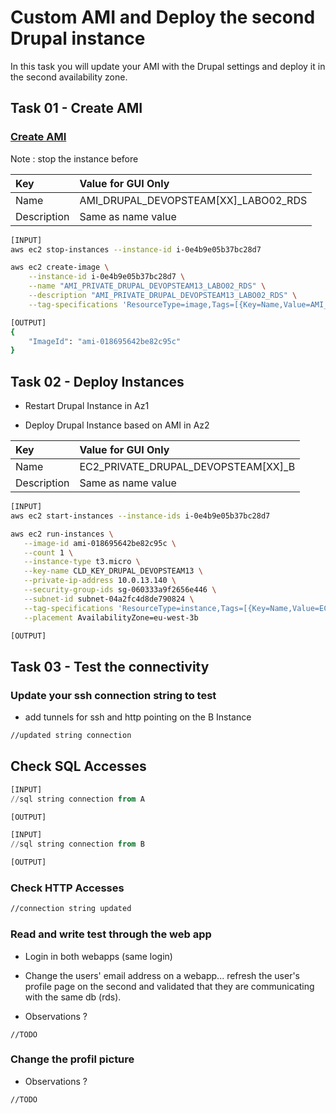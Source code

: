 # Custom AMI and Deploy the second Drupal instance

In this task you will update your AMI with the Drupal settings and deploy it in the second availability zone.

## Task 01 - Create AMI

### [Create AMI](https://awscli.amazonaws.com/v2/documentation/api/latest/reference/ec2/create-image.html)

Note : stop the instance before

|Key|Value for GUI Only|
|:--|:--|
|Name|AMI_DRUPAL_DEVOPSTEAM[XX]_LABO02_RDS|
|Description|Same as name value|

```bash
[INPUT]
aws ec2 stop-instances --instance-id i-0e4b9e05b37bc28d7

aws ec2 create-image \
    --instance-id i-0e4b9e05b37bc28d7 \
    --name "AMI_PRIVATE_DRUPAL_DEVOPSTEAM13_LABO02_RDS" \
    --description "AMI_PRIVATE_DRUPAL_DEVOPSTEAM13_LABO02_RDS" \
    --tag-specifications 'ResourceType=image,Tags=[{Key=Name,Value=AMI_PRIVATE_DRUPAL_DEVOPSTEAM13_LABO02_RDS}]'
```
```bash
[OUTPUT]
{
    "ImageId": "ami-018695642be82c95c"
}
```

## Task 02 - Deploy Instances

* Restart Drupal Instance in Az1

* Deploy Drupal Instance based on AMI in Az2

|Key|Value for GUI Only|
|:--|:--|
|Name|EC2_PRIVATE_DRUPAL_DEVOPSTEAM[XX]_B|
|Description|Same as name value|

```bash
[INPUT]
aws ec2 start-instances --instance-ids i-0e4b9e05b37bc28d7

aws ec2 run-instances \
   --image-id ami-018695642be82c95c \
   --count 1 \
   --instance-type t3.micro \
   --key-name CLD_KEY_DRUPAL_DEVOPSTEAM13 \
   --private-ip-address 10.0.13.140 \
   --security-group-ids sg-060333a9f2656e446 \
   --subnet-id subnet-04a2fc4d8de790824 \
   --tag-specifications 'ResourceType=instance,Tags=[{Key=Name,Value=EC2_PRIVATE_DRUPAL_DEVOPSTEAM18_B}]' \
   --placement AvailabilityZone=eu-west-3b

```

```bash
[OUTPUT]

```

## Task 03 - Test the connectivity

### Update your ssh connection string to test

* add tunnels for ssh and http pointing on the B Instance

```bash
//updated string connection
```

## Check SQL Accesses

```sql
[INPUT]
//sql string connection from A

[OUTPUT]
```

```sql
[INPUT]
//sql string connection from B

[OUTPUT]
```

### Check HTTP Accesses

```bash
//connection string updated
```

### Read and write test through the web app

* Login in both webapps (same login)

* Change the users' email address on a webapp... refresh the user's profile page on the second and validated that they are communicating with the same db (rds).

* Observations ?

```
//TODO
```

### Change the profil picture

* Observations ?

```
//TODO
```